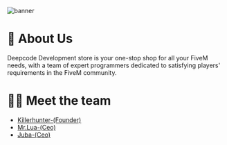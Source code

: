 ![banner](https://media.discordapp.net/attachments/1000941171373248612/1177419822259261460/Banner.png)

# 👋 About Us
Deepcode Development store is your one-stop shop for all your FiveM needs, with a team of expert programmers dedicated to satisfying players' requirements in the FiveM community.

# 👨‍💻 Meet the team

- <a href="https://khdevs.com/">Killerhunter-(Founder)</a>
- <a href="https://github.com/mas7or123">Mr.Lua-(Ceo)</a>
- <a href="https://github.com/jubs1114">Juba-(Ceo)</a>
